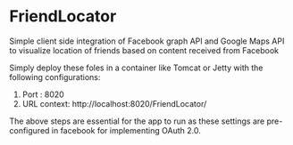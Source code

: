 FriendLocator
=============

Simple client side integration of Facebook graph API and Google Maps API to visualize location of friends based on content received from Facebook

Simply deploy these foles in a container like Tomcat or Jetty with the following configurations:

1. Port : 8020
2. URL context: http://localhost:8020/FriendLocator/


The above steps are essential for the app to run as these settings are pre-configured in facebook for implementing OAuth 2.0. 



